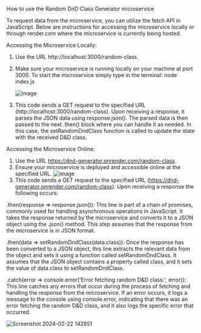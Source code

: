 How to use the Random DnD Class Generator microservice



To request data from the microservice, you can utilize the fetch API in JavaScript. Below are instructions for accessing the microservice locally or through render.com where the microservice is currently being hosted.

Accessing the Microservice Locally:

1) Use the URL http://localhost:3000/random-class.
2) Make sure your microservice is running locally on your machine at port 3000. To start the microservice simply type in the terminal: node index.js 

    ![image](https://github.com/cfeliciano7792/Random-DnD-Class-Generator/assets/96458958/1d920b94-6d5a-4cda-82bc-8b0876161f9a)
4) This code sends a GET request to the specified URL (http://localhost:3000/random-class). Upon receiving a response, it parses the JSON data using response.json(). The parsed data is then passed to the next .then() block where you can handle it as needed. In this case, the setRandomDndClass function is called to update the state with the received D&D class.


Accessing the Microservice Online:

1) Use the URL https://dnd-generator.onrender.com/random-class.
2) Ensure your microservice is deployed and accessible online at the specified URL.
   ![image](https://github.com/cfeliciano7792/Random-DnD-Class-Generator/assets/96458958/ff5d088c-6a19-448c-ac9a-a06faebfe4e7)
3) This code sends a GET request to the specified URL (https://dnd-generator.onrender.com/random-class). Upon receiving a response the following occurs:

.then(response => response.json()): This line is part of a chain of promises, commonly used for handling asynchronous operations in JavaScript. It takes the response returned by the microservice and converts it to a JSON object using the .json() method. This step assumes that the response from the microservice is in JSON format.

.then(data => setRandomDndClass(data.class)): Once the response has been converted to a JSON object, this line extracts the relevant data from the object and sets it using a function called setRandomDndClass. It assumes that the JSON object contains a property called class, and it sets the value of data.class to setRandomDndClass.

.catch(error => console.error('Error fetching random D&D class:', error)): This line catches any errors that occur during the process of fetching and handling the response from the microservice. If an error occurs, it logs a message to the console using console.error, indicating that there was an error fetching the random D&D class, and it also logs the specific error that occurred.


![Screenshot 2024-02-22 142851](https://github.com/cfeliciano7792/Random-DnD-Class-Generator/assets/96458958/51a8c6d9-d54c-47f9-b52e-07803240a6ce)
